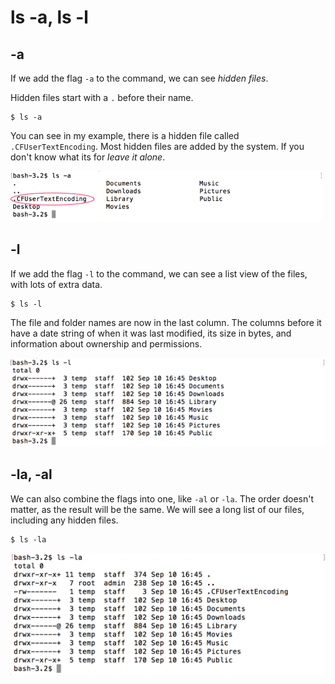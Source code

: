 # ls -a, ls -l

## -a

If we add the flag `-a` to the command, we can see _hidden files_.

Hidden files start with a `.` before their name.

```
$ ls -a
```

You can see in my example, there is a hidden file called `.CFUserTextEncoding`.  Most hidden files are added by the system.  If you don't know what its for _leave it alone_.

![terminal ls -a](./images/terminal-ls-a.png)


## -l

If we add the flag `-l` to the command, we can see a list view of the files, with lots of extra data.

```
$ ls -l
```

The file and folder names are now in the last column.  The columns before it have a date string of when it was last modified, its size in bytes, and information about ownership and permissions.

![terminal ls -l](./images/terminal-ls-l.png)

## -la, -al

We can also combine the flags into one, like `-al` or `-la`.  The order doesn't matter, as the result will be the same.  We will see a long list of our files, including any hidden files.

```
$ ls -la
```

![terminal ls -la](./images/terminal-ls-la.png)
